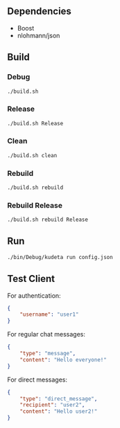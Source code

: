 ## Dependencies
- Boost
- nlohmann/json

## Build

### Debug
```bash
./build.sh
```

### Release
```bash
./build.sh Release
```

### Clean
```bash
./build.sh clean
```

### Rebuild
```bash
./build.sh rebuild
```

### Rebuild Release
```bash
./build.sh rebuild Release
```

## Run
```bash
./bin/Debug/kudeta run config.json
```

## Test Client
For authentication:
```json
{
    "username": "user1"
}
```

For regular chat messages:
```json
{
    "type": "message",
    "content": "Hello everyone!"
}
```

For direct messages:
```json
{
    "type": "direct_message",
    "recipient": "user2",
    "content": "Hello user2!"
}
```